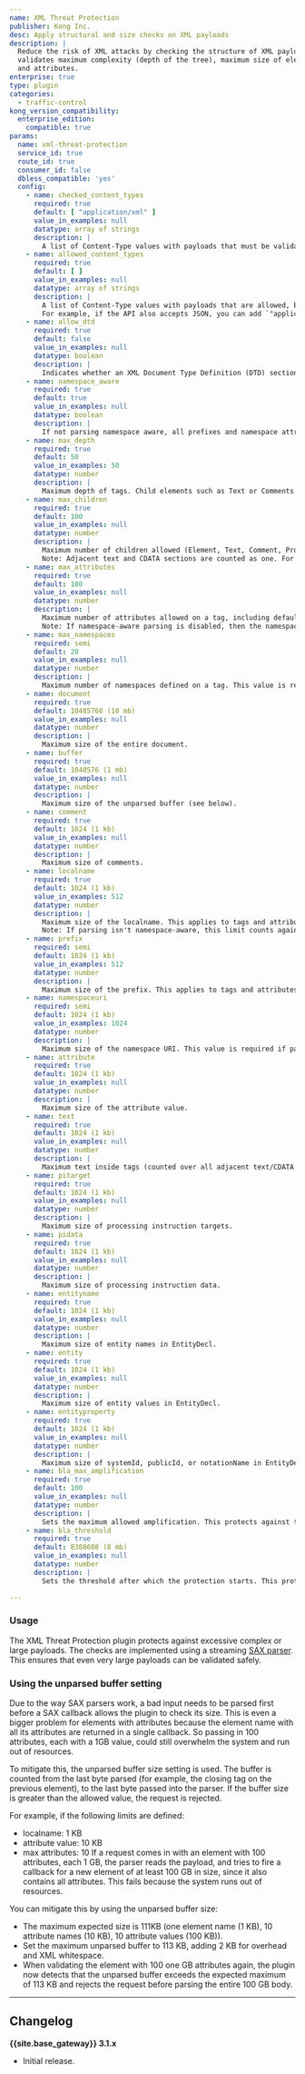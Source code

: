 ```yaml
---
name: XML Threat Protection
publisher: Kong Inc.
desc: Apply structural and size checks on XML payloads
description: |
  Reduce the risk of XML attacks by checking the structure of XML payloads. This
  validates maximum complexity (depth of the tree), maximum size of elements
  and attributes.
enterprise: true
type: plugin
categories:
  - traffic-control
kong_version_compatibility:
  enterprise_edition:
    compatible: true
params:
  name: xml-threat-protection
  service_id: true
  route_id: true
  consumer_id: false
  dbless_compatible: 'yes'
  config:
    - name: checked_content_types
      required: true
      default: [ "application/xml" ]
      value_in_examples: null
      datatype: array of strings
      description: |
        A list of Content-Type values with payloads that must be validated.
    - name: allowed_content_types
      required: true
      default: [ ]
      value_in_examples: null
      datatype: array of strings
      description: |
        A list of Content-Type values with payloads that are allowed, but aren't validated.
        For example, if the API also accepts JSON, you can add `"application/json"`.
    - name: allow_dtd
      required: true
      default: false
      value_in_examples: null
      datatype: boolean
      description: |
        Indicates whether an XML Document Type Definition (DTD) section is allowed.
    - name: namespace_aware
      required: true
      default: true
      value_in_examples: null
      datatype: boolean
      description: |
        If not parsing namespace aware, all prefixes and namespace attributes will be counted as regular attributes and element names, and validated as such.
    - name: max_depth
      required: true
      default: 50
      value_in_examples: 50
      datatype: number
      description: |
        Maximum depth of tags. Child elements such as Text or Comments are not counted as another level.
    - name: max_children
      required: true
      default: 100
      value_in_examples: null
      datatype: number
      description: |
        Maximum number of children allowed (Element, Text, Comment, ProcessingInstruction, CDATASection).
        Note: Adjacent text and CDATA sections are counted as one. For example, `text-cdata-text-cdata` is one child.
    - name: max_attributes
      required: true
      default: 100
      value_in_examples: null
      datatype: number
      description: |
        Maximum number of attributes allowed on a tag, including default ones.
        Note: If namespace-aware parsing is disabled, then the namespaces definitions are counted as attributes.
    - name: max_namespaces
      required: semi
      default: 20
      value_in_examples: null
      datatype: number
      description: |
        Maximum number of namespaces defined on a tag. This value is required if parsing is namespace-aware.
    - name: document
      required: true
      default: 10485760 (10 mb)
      value_in_examples: null
      datatype: number
      description: |
        Maximum size of the entire document.
    - name: buffer
      required: true
      default: 1048576 (1 mb)
      value_in_examples: null
      datatype: number
      description: |
        Maximum size of the unparsed buffer (see below).
    - name: comment
      required: true
      default: 1024 (1 kb)
      value_in_examples: null
      datatype: number
      description: |
        Maximum size of comments.
    - name: localname
      required: true
      default: 1024 (1 kb)
      value_in_examples: 512
      datatype: number
      description: |
        Maximum size of the localname. This applies to tags and attributes.
        Note: If parsing isn't namespace-aware, this limit counts against the full name (prefix + localname).
    - name: prefix
      required: semi
      default: 1024 (1 kb)
      value_in_examples: 512
      datatype: number
      description: |
        Maximum size of the prefix. This applies to tags and attributes. This value is required if parsing is namespace-aware.
    - name: namespaceuri
      required: semi
      default: 1024 (1 kb)
      value_in_examples: 1024
      datatype: number
      description: |
        Maximum size of the namespace URI. This value is required if parsing is namespace-aware.
    - name: attribute
      required: true
      default: 1024 (1 kb)
      value_in_examples: null
      datatype: number
      description: |
        Maximum size of the attribute value.
    - name: text
      required: true
      default: 1024 (1 kb)
      value_in_examples: null
      datatype: number
      description: |
        Maximum text inside tags (counted over all adjacent text/CDATA elements combined).
    - name: pitarget
      required: true
      default: 1024 (1 kb)
      value_in_examples: null
      datatype: number
      description: |
        Maximum size of processing instruction targets.
    - name: pidata
      required: true
      default: 1024 (1 kb)
      value_in_examples: null
      datatype: number
      description: |
        Maximum size of processing instruction data.
    - name: entityname
      required: true
      default: 1024 (1 kb)
      value_in_examples: null
      datatype: number
      description: |
        Maximum size of entity names in EntityDecl.
    - name: entity
      required: true
      default: 1024 (1 kb)
      value_in_examples: null
      datatype: number
      description: |
        Maximum size of entity values in EntityDecl.
    - name: entityproperty
      required: true
      default: 1024 (1 kb)
      value_in_examples: null
      datatype: number
      description: |
        Maximum size of systemId, publicId, or notationName in EntityDecl.
    - name: bla_max_amplification
      required: true
      default: 100
      value_in_examples: null
      datatype: number
      description: |
        Sets the maximum allowed amplification. This protects against the Billion Laughs Attack.
    - name: bla_threshold
      required: true
      default: 8388608 (8 mb)
      value_in_examples: null
      datatype: number
      description: |
        Sets the threshold after which the protection starts. This protects against the Billion Laughs Attack.

---
```


### Usage

The XML Threat Protection plugin protects against excessive complex or large payloads.
The checks are implemented using a streaming [SAX parser](http://www.saxproject.org/). This ensures that even very large
payloads can be validated safely.

### Using the unparsed buffer setting

Due to the way SAX parsers work, a bad input needs to be parsed first before a SAX callback
allows the plugin to check its size. This is even
a bigger problem for elements with attributes because the element name with all its attributes are returned in a single
callback. So passing in 100 attributes, each with a 1GB value, could still overwhelm the
system and run out of resources.

To mitigate this, the unparsed buffer size setting is used. The buffer is counted from the
last byte parsed (for example, the closing tag on the previous element), to the last byte passed
into the parser. If the buffer size is greater than the allowed value, the request is rejected.

For example, if the following limits are defined:
- localname: 1 KB
- attribute value: 10 KB
- max attributes: 10
If a request comes in with an element with 100 attributes, each 1 GB, the parser reads the payload, and tries to fire a callback for a new element of at least 100 GB in size, since it also contains all attributes. This fails because the system runs out of resources.

You can mitigate this by using the unparsed buffer size:
- The maximum expected size is 111KB (one element name (1 KB), 10 attribute names (10 KB), 10 attribute values (100 KB)).
- Set the maximum unparsed buffer to 113 KB, adding 2 KB for overhead and XML whitespace.
- When validating the element with 100 one GB attributes again, the plugin now detects that the unparsed buffer exceeds the expected maximum of 113 KB and rejects the request before parsing the entire 100 GB body.

---

## Changelog

**{{site.base_gateway}} 3.1.x**
* Initial release.
